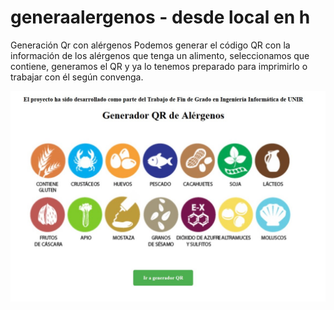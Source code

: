 # generaalergenos - desde local en h
Generación Qr con alérgenos
Podemos generar el código QR con la información de los alérgenos que tenga un alimento, seleccionamos que contiene, generamos el QR y ya lo tenemos preparado para imprimirlo o trabajar con él según convenga.

![foto de cabecera](https://github.com/jvaronro/generaalergenos/blob/main/imagengit/inicio.jpg)

